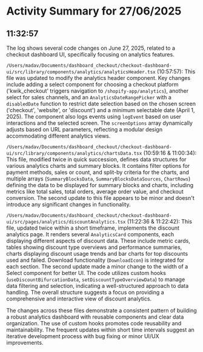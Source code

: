 # Activity Summary for 27/06/2025

## 11:32:57
The log shows several code changes on June 27, 2025, related to a checkout dashboard UI, specifically focusing on analytics features.

`/Users/madav/Documents/dashboard_checkout/checkout-dashboard-ui/src/library/components/analytics/analyticsHeader.tsx` (10:57:57): This file was updated to modify the analytics header component.  Key changes include adding a select component for choosing a checkout platform ('kwik_checkout' triggers navigation to `/shopify-app/analytics`), another select for sales channels, and an `AnalyticsDateRangePicker` with a `disabledDate` function to restrict date selection based on the chosen screen ('checkout', 'website', or 'discount') and a minimum selectable date (April 1, 2025).  The component also logs events using `logEvent` based on user interactions and the selected screen.  The `screenOptions` array dynamically adjusts based on URL parameters, reflecting a modular design accommodating different analytics views.


`/Users/madav/Documents/dashboard_checkout/checkout-dashboard-ui/src/library/components/analytics/chartsData.tsx` (10:59:16 & 11:00:34): This file, modified twice in quick succession, defines data structures for various analytics charts and summary blocks.  It contains filter options for payment methods, sales or count, and split-by criteria for the charts, and multiple arrays (`SummaryBlocksData`, `SummaryBlocksDataSources`, `ChartRows`) defining the data to be displayed for summary blocks and charts, including  metrics like total sales, total orders, average order value, and checkout conversion. The second update to this file appears to be minor and doesn't introduce any significant changes in functionality.


`/Users/madav/Documents/dashboard_checkout/checkout-dashboard-ui/src/pages/analytics/discountAnalytics.tsx` (11:22:36 & 11:22:42): This file, updated twice within a short timeframe, implements the discount analytics page. It renders several `AnalyticsCard` components, each displaying different aspects of discount data.  These include metric cards, tables showing discount type overviews and performance summaries, charts displaying discount usage trends and bar charts for top discounts used and failed.  Download functionality (`DownloadIcon`) is integrated for each section. The second update made a minor change to the width of a Select component for better UI.  The code utilizes custom hooks (`useDiscountBifurcationData`, `setDiscountTypeOverviewData`) to manage data filtering and selection, indicating a well-structured approach to data handling.  The overall structure suggests a focus on providing a comprehensive and interactive view of discount analytics.

The changes across these files demonstrate a consistent pattern of building a robust analytics dashboard with reusable components and clear data organization. The use of custom hooks promotes code reusability and maintainability.  The frequent updates within short time intervals suggest an iterative development process with bug fixing or minor UI/UX improvements.
